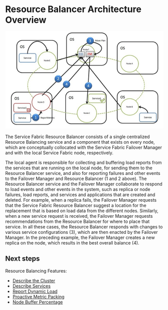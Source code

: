 <properties
   pageTitle="Resource Balancer architecture | Microsoft Azure"
   description="An architectural overview of Service Fabric's Resource Balancer."
   services="service-fabric"
   documentationCenter=".net"
   authors="GaugeField"
   manager="timlt"
   editor=""/>

<tags
   ms.service="Service-Fabric"
   ms.devlang="dotnet"
   ms.topic="article"
   ms.tgt_pltfrm="NA"
   ms.workload="NA"
   ms.date="09/03/2015"
   ms.author="masnider"/>

# Resource Balancer Architecture Overview

![Resource Balancer Architecture][Image1]

The Service Fabric Resource Balancer consists of a single centralized Resource Balancing service and a component that exists on every node, which are conceptually collocated with the Service Fabric Failover Manager and with the local Service Fabric node, respectively.

The local agent is responsible for collecting and buffering load reports from the services that are running on the local node, for sending them to the Resource Balancer service, and also for reporting failures and other events to the Failover Manager and Resource Balancer (1 and 2 above). The Resource Balancer service and the Failover Manager collaborate to respond to load events and other events in the system, such as replica or node failures, load reports, and services and applications that are created and deleted. For example, when a replica fails, the Failover Manager requests that the Service Fabric Resource Balancer suggest a location for the replacement that is based on load data from the different nodes. Similarly, when a new service request is received, the Failover Manager requests recommendations from the Resource Balancer for where to place that service. In all these cases, the Resource Balancer responds with changes to various service configurations (3), which are then enacted by the Failover Manager. In the preceding example, the Failover Manager creates a new replica on the node, which results in the best overall balance (4).

<!--Every topic should have next steps and links to the next logical set of content to keep the customer engaged-->
## Next steps

Resource Balancing Features:

- [Describe the Cluster](service-fabric-resource-balancer-cluster-description.md)
- [Describe Services](service-fabric-resource-balancer-service-description.md)
- [Report Dynamic Load](service-fabric-resource-balancer-dynamic-load-reporting.md)
- [Proactive Metric Packing](service-fabric-resource-balancer-proactive-metric-packing.md)
- [Node Buffer Percentage](service-fabric-resource-balancer-node-buffer-percentage.md)

[Image1]: media/service-fabric-resource-balancer-architecture/Service-Fabric-Resource-Balancer-Architecture.png
 

